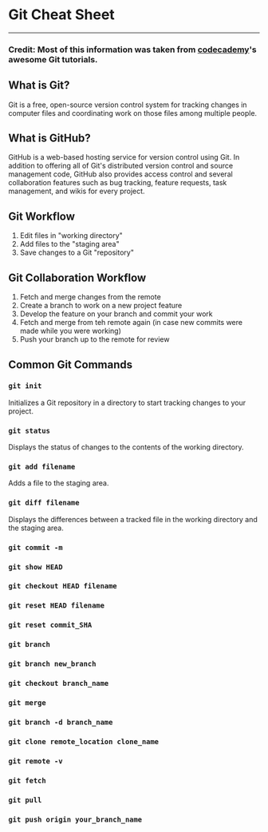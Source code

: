 # Git Cheat Sheet

<hr>

### Credit: Most of this information was taken from [codecademy](https://www.codecademy.com/learn/learn-git)'s awesome Git tutorials.

## What is Git?

Git is a free, open-source version control system for tracking changes in computer files and coordinating work on those files among multiple people.

## What is GitHub?

GitHub is a web-based hosting service for version control using Git. In addition to offering all of Git's distributed version control and source management code, GitHub also provides access control and several collaboration features such as bug tracking, feature requests, task management, and wikis for every project.

## Git Workflow

1.  Edit files in "working directory"
2.  Add files to the "staging area"
3.  Save changes to a Git "repository"

## Git Collaboration Workflow

1.  Fetch and merge changes from the remote
2.  Create a branch to work on a new project feature
3.  Develop the feature on your branch and commit your work
4.  Fetch and merge from teh remote again (in case new commits were made while you were working)
5.  Push your branch up to the remote for review

## Common Git Commands

### `git init`

Initializes a Git repository in a directory to start tracking changes to your project.

### `git status`

Displays the status of changes to the contents of the working directory.

### `git add filename`

Adds a file to the staging area.

### `git diff filename`

Displays the differences between a tracked file in the working directory and the staging area.

### `git commit -m`

### `git show HEAD`

### `git checkout HEAD filename`

### `git reset HEAD filename`

### `git reset commit_SHA`

### `git branch`

### `git branch new_branch`

### `git checkout branch_name`

### `git merge`

### `git branch -d branch_name`

### `git clone remote_location clone_name`

### `git remote -v`

### `git fetch`

### `git pull`

### `git push origin your_branch_name`
